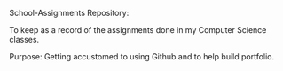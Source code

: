 School-Assignments Repository:

To keep as a record of the assignments done in my Computer Science classes. 

Purpose: Getting accustomed to using Github and to help build portfolio. 
